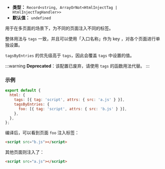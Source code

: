 - **类型：** `Record<string, ArrayOrNot<HtmlInjectTag | HtmlInjectTagHandler>>`
- **默认值：** `undefined`

用于在多页面的场景下，为不同的页面注入不同的标签。

整体用法与 `tags` 一致，并且可以使用「入口名称」作为 key ，对各个页面进行单独设置。

`tagsByEntries` 的优先级高于 `tags`，因此会覆盖 `tags` 中设置的值。

:::warning
**Deprecated**：该配置已废弃，请使用 `tags` 的函数用法代替。
:::

### 示例

```js
export default {
  html: {
    tags: [{ tag: 'script', attrs: { src: 'a.js' } }],
    tagsByEntries: {
      foo: [{ tag: 'script', attrs: { src: 'b.js' } }],
    },
  },
};
```

编译后，可以看到页面 `foo` 注入标签：

```html
<script src="b.js"></script>
```

其他页面则注入了：

```html
<script src="a.js"></script>
```
